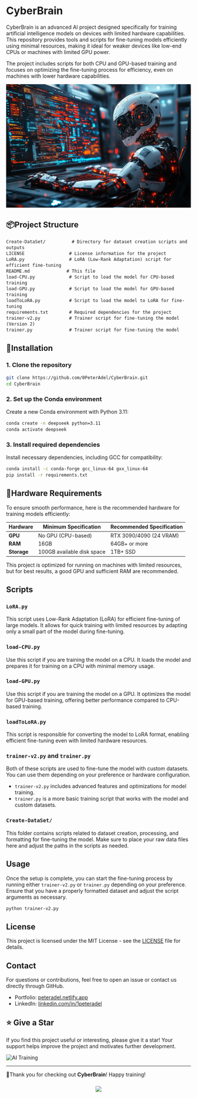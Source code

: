 # CyberBrain

CyberBrain is an advanced AI project designed specifically for training artificial intelligence models on devices with limited hardware capabilities. This repository provides tools and scripts for fine-tuning models efficiently using minimal resources, making it ideal for weaker devices like low-end CPUs or machines with limited GPU power.

The project includes scripts for both CPU and GPU-based training and focuses on optimizing the fine-tuning process for efficiency, even on machines with lower hardware capabilities.

![AI Training](/assest/ai.jpg)

## 📦Project Structure

```
Create-DataSet/          # Directory for dataset creation scripts and outputs
LICENSE                 # License information for the project
LoRA.py                 # LoRA (Low-Rank Adaptation) script for efficient fine-tuning
README.md              # This file
load-CPU.py             # Script to load the model for CPU-based training
load-GPU.py             # Script to load the model for GPU-based training
loadToLoRA.py           # Script to load the model to LoRA for fine-tuning
requirements.txt        # Required dependencies for the project
trainer-v2.py           # Trainer script for fine-tuning the model (Version 2)
trainer.py              # Trainer script for fine-tuning the model
```

## 🚀Installation

### 1. Clone the repository

```bash
git clone https://github.com/0PeterAdel/CyberBrain.git
cd CyberBrain
```

### 2. Set up the Conda environment

Create a new Conda environment with Python 3.11:

```bash
conda create -n deepseek python=3.11
conda activate deepseek
```

### 3. Install required dependencies

Install necessary dependencies, including GCC for compatibility:

```bash
conda install -c conda-forge gcc_linux-64 gxx_linux-64
pip install -r requirements.txt
```

## 🤖Hardware Requirements

To ensure smooth performance, here is the recommended hardware for training models efficiently:

| Hardware        | Minimum Specification                | Recommended Specification              |
|-----------------|--------------------------------------|----------------------------------------|
| **GPU**         | No GPU (CPU-based)                   | RTX 3090/4090 (24 VRAM)               |
| **RAM**         | 16GB                                 | 64GB+ or more                         |
| **Storage**     | 100GB available disk space           | 1TB+ SSD                              |

This project is optimized for running on machines with limited resources, but for best results, a good GPU and sufficient RAM are recommended.

## Scripts

### `LoRA.py`

This script uses Low-Rank Adaptation (LoRA) for efficient fine-tuning of large models. It allows for quick training with limited resources by adapting only a small part of the model during fine-tuning.

### `load-CPU.py`

Use this script if you are training the model on a CPU. It loads the model and prepares it for training on a CPU with minimal memory usage.

### `load-GPU.py`

Use this script if you are training the model on a GPU. It optimizes the model for GPU-based training, offering better performance compared to CPU-based training.

### `loadToLoRA.py`

This script is responsible for converting the model to LoRA format, enabling efficient fine-tuning even with limited hardware resources.

### `trainer-v2.py` and `trainer.py`

Both of these scripts are used to fine-tune the model with custom datasets. You can use them depending on your preference or hardware configuration. 

- `trainer-v2.py` includes advanced features and optimizations for model training.
- `trainer.py` is a more basic training script that works with the model and custom datasets.

### `Create-DataSet/`

This folder contains scripts related to dataset creation, processing, and formatting for fine-tuning the model. Make sure to place your raw data files here and adjust the paths in the scripts as needed.

## Usage

Once the setup is complete, you can start the fine-tuning process by running either `trainer-v2.py` or `trainer.py` depending on your preference. Ensure that you have a properly formatted dataset and adjust the script arguments as necessary.

```bash
python trainer-v2.py
```

## License

This project is licensed under the MIT License - see the [LICENSE](LICENSE) file for details.

## Contact

For questions or contributions, feel free to open an issue or contact us directly through GitHub.

- Portfolio: [peteradel.netlify.app](https://peteradel.netlify.app)
- LinkedIn: [linkedin.com/in/1peteradel](https://linkedin.com/in/1peteradel)

## ⭐ Give a Star

If you find this project useful or interesting, please give it a star! Your support helps improve the project and motivates further development.


![AI Training](https://media0.giphy.com/media/v1.Y2lkPTc5MGI3NjExcXNhdWQzZWM0NzB6ZzRxcHZvdmxmMHJ3OWIwZ3RnZDY1dGJjZ3MxaSZlcD12MV9pbnRlcm5hbF9naWZfYnlfaWQmY3Q9Zw/H1eVHxFk781UxUNMul/giphy.gif)

---

🤍Thank you for checking out **CyberBrain**! Happy training!

###

<p align="center">
  <img src="https://capsule-render.vercel.app/api?type=waving&color=gradient&height=65&section=footer"/>
</p>

###
